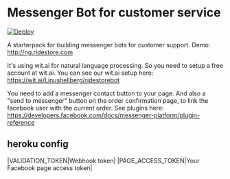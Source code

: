 # Messenger Bot for customer service

[![Deploy](https://www.herokucdn.com/deploy/button.svg)](https://heroku.com/deploy)

A starterpack for building messenger bots for customer support.
Demo: http://ng.ridestore.com

It's using wit.ai for natural language processing. So you need to setup a free account at wit.ai.
You can see our wit.ai setup here: https://wit.ai/Linushellberg/ridestorebot

You need to add a messenger contact button to your page.
And also a "send to messenger" button on the order confirmation page, to link the facebook user with the current order. See plugins here: https://developers.facebook.com/docs/messenger-platform/plugin-reference


## heroku config

|VALIDATION_TOKEN|Webhook token|
|PAGE_ACCESS_TOKEN|Your Facebook page access token|
